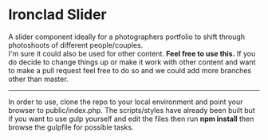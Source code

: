 # Ironclad Slider
A slider component ideally for a photographers portfolio to shift through photoshoots of different people/couples.  
I'm sure it could also be used for other content.
**Feel free to use this.**
If you do decide to change things up or make it work with other content and want to make a pull request feel free to do so and we could add more branches other than master.
***
In order to use, clone the repo to your local environment and point your browser to public/index.php. The scripts/styles have already been built but if you want to use gulp yourself and edit the files then run **npm install** then browse the gulpfile for possible tasks.
